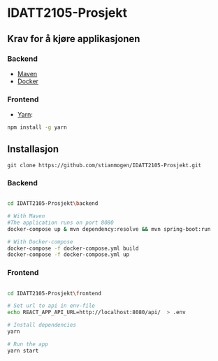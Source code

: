 # IDATT2105-Prosjekt
 
## Krav for å kjøre applikasjonen
### Backend
- [Maven](https://maven.apache.org/download.cgi)
- [Docker](https://docs.docker.com/get-docker/)

### Frontend
- [Yarn](https://classic.yarnpkg.com/en/docs/install/#debian-stable):
```bash
npm install -g yarn
```

## Installasjon

```bach
git clone https://github.com/stianmogen/IDATT2105-Prosjekt.git
```

### Backend

```bash

cd IDATT2105-Prosjekt\backend

# With Maven  
#The application runs on port 8080
docker-compose up & mvn dependency:resolve && mvn spring-boot:run

# With Docker-compose
docker-compose -f docker-compose.yml build
docker-compose -f docker-compose.yml up

```

### Frontend

```bash

cd IDATT2105-Prosjekt\frontend

# Set url to api in env-file
echo REACT_APP_API_URL=http://localhost:8080/api/  > .env

# Install dependencies
yarn 

# Run the app
yarn start
```
